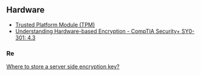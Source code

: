 ## Hardware

- [Trusted Platform Module (TPM)](https://whatis.techtarget.com/definition/trusted-platform-module-TPM)   
- [Understanding Hardware-based Encryption - CompTIA Security+ SY0-301: 4.3](https://www.youtube.com/watch?v=sxfuCmzE5Ok)  

### Re
[Where to store a server side encryption key?](https://security.stackexchange.com/questions/12332/where-to-store-a-server-side-encryption-key)  